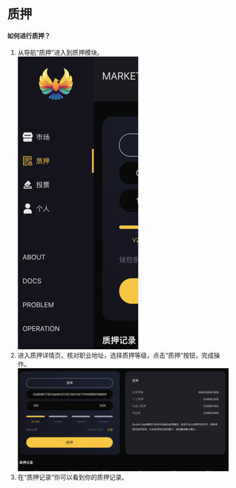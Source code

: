 # 质押

#### 如何进行质押？
1. 从导航“质押”进入到质押模块。    
![如何借币!](images/09.png)
2. 进入质押详情页，核对职业地址，选择质押等级，点击“质押”按钮，完成操作。  
![如何借币!](images/10.png)
3. 在“质押记录”你可以看到你的质押记录。  
